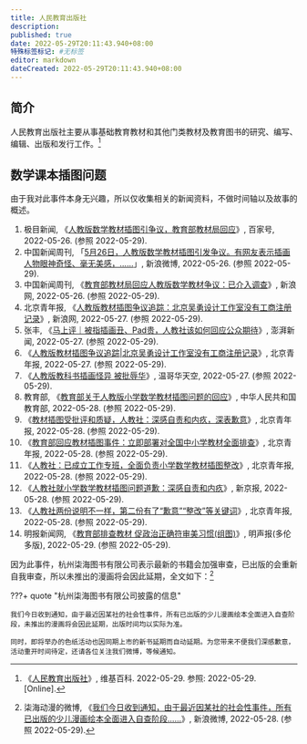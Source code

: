 ```yaml
---
title: 人民教育出版社
description:
published: true
date: 2022-05-29T20:11:43.940+08:00
特殊标签标记: #无标签
editor: markdown
dateCreated: 2022-05-29T20:11:43.940+08:00
---
```


## 简介

人民教育出版社主要从事基础教育教材和其他门类教材及教育图书的研究、编写、编辑、出版和发行工作。[^71881942]

[^71881942]: 《[人民教育出版社](https://zh.wikipedia.org/w/index.php?title=人民教育出版社&oldid=71881942)》, 维基百科. 2022-05-29. 参照: 2022-05-29. [Online].

## 数学课本插图问题

由于我对此事件本身无兴趣，所以仅收集相关的新闻资料，不做时间轴以及故事的概述。

1.  极目新闻, 《[人教版数学教材插图引争议，教育部教材局回应](https://web.archive.org/save/https://news.sina.com.cn/c/2022-05-27/doc-imizmscu3658955.shtml#/)》, 百家号, 2022-05-26. (参照 2022-05-29).
2.  中国新闻周刊, 「[5月26日，人教版数学教材插图引发争议。有网友表示插画人物眼神奇怪、毫无美感，……](https://archive.ph/T74d6 "https://weibo.com/1642512402/LuMedsuih")」, 新浪微博, 2022-05-26. (参照 2022-05-29).
3.  中国新闻周刊, 《[教育部教材局回应人教版数学教材争议：已介入调查](https://web.archive.org/web/20220529121717/https://news.sina.com.cn/c/2022-05-26/doc-imizmscu3486122.shtml#/)》, 新浪网, 2022-05-26. (参照 2022-05-29).
4.  北京青年报, 《[人教版教材插图争议追踪：北京吴勇设计工作室没有工商注册记录](https://web.archive.org/web/20220527072136/https://news.sina.com.cn/c/2022-05-27/doc-imizmscu3658955.shtml)》, 新浪网, 2022-05-27. (参照 2022-05-29).
5.  张丰, 《[马上评｜被指插画丑、Pad贵，人教社该如何回应公众期待](https://web.archive.org/web/20220527110104/https://www.thepaper.cn/newsDetail_forward_18299123)》, 澎湃新闻, 2022-05-27. (参照 2022-05-29).
6.  《[人教版教材插图争议追踪|北京吴勇设计工作室没有工商注册记录](https://web.archive.org/web/20220529124507/https://app.bjtitle.com/8816/newshow.php?newsid=6164703)》, 北京青年报, 2022-05-27. (参照 2022-05-29).
7.  《[人教版教科书插画怪异 被批辱华](https://web.archive.org/web/20220529065116/https://www.vansky.com/news/zgxw/201916.html)》, 温哥华天空, 2022-05-27. (参照 2022-05-29).
8.  教育部, 《[教育部关于人教版小学数学教材插图问题的回应](https://web.archive.org/web/20220529093450/https://www.moe.gov.cn/jyb_xwfb/gzdt_gzdt/s5987/202205/t20220528_632055.html)》, 中华人民共和国教育部, 2022-05-28. (参照 2022-05-29).
9.  《[教材插图受批评和质疑，人教社：深感自责和内疚，深表歉意](https://web.archive.org/web/20220529124027/https://app.bjtitle.com/8816/newshow.php?newsid=6165699)》, 北京青年报, 2022-05-28. (参照 2022-05-29).
10. 《[教育部回应教材插图事件：立即部署对全国中小学教材全面排查](https://web.archive.org/web/20220529124639/https://app.bjtitle.com/8816/newshow.php?newsid=6165705)》, 北京青年报, 2022-05-28. (参照 2022-05-29).
11. 《[人教社：已成立工作专班，全面负责小学数学教材插图整改](https://web.archive.org/web/20220529124037/https://app.bjtitle.com/8816/newshow.php?newsid=6165695)》, 北京青年报, 2022-05-28. (参照 2022-05-29).
12. 《[人教社就小学数学教材插图问题道歉：深感自责和内疚](https://web.archive.org/web/20220528125246/https://www.bjnews.com.cn/detail/165373978314209.html)》, 新京报, 2022-05-28. (参照 2022-05-29).
13. 《[人教社两份说明不一样，第二份有了“歉意”“整改”等关键词](https://web.archive.org/web/20220529124015/https://app.bjtitle.com/8816/newshow.php?newsid=6165737)》, 北京青年报, 2022-05-28. (参照 2022-05-29).
14. 明报新闻网, 《[教育部排查教材 促政治正确符审美习惯(组图)](https://web.archive.org/web/20220529121127/http://mingshengbao.com/tor/article.php?aid=824060)》, 明声报(多伦多版), 2022-05-29. (参照 2022-05-29).

因为此事件，杭州柒海图书有限公司表示最新的书籍会加强审查，已出版的会重新自我审查，所以未推出的漫画将会因此延期，全文如下：[^jgYDj]

[^jgYDj]: 柒海动漫的微博, 《[我们今日收到通知，由于最近因某社的社会性事件，所有已出版的少儿漫画绘本全面进入自查阶段……](https://archive.ph/jgYDj "https://weibo.com/6012546120/Lv6ek7h1k")》, 新浪微博, 2022-05-28. (参照 2022-05-29).

???+ quote "杭州柒海图书有限公司披露的信息"

    我们今日收到通知，由于最近因某社的社会性事件，所有已出版的少儿漫画绘本全面进入自查阶段，未推出的漫画将会因此延期，出版时间均以实际为准。

    同时，即将举办的色纸活动也因同期上市的新书延期而自动延期。为您带来不便我们深感歉意，活动重开时间待定，还请各位关注我们微博，等候通知。 ​​​
